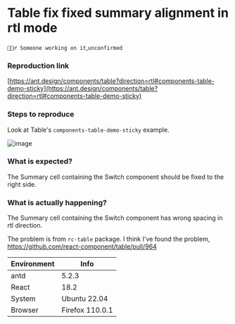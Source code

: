 # Table fix fixed summary alignment in rtl mode

`👷🏻‍♂️ Someone working on it`,`unconfirmed`

### Reproduction link

[https://ant.design/components/table?direction=rtl#components-table-demo-sticky](https://ant.design/components/table?direction=rtl#components-table-demo-sticky)

### Steps to reproduce

Look at Table's `components-table-demo-sticky` example.

![image](https://user-images.githubusercontent.com/33312687/222957811-4858787a-5f8c-40dd-be0c-cda4573ae7df.png)

### What is expected?

The Summary cell containing the Switch component should be fixed to the right side.

### What is actually happening?

The Summary cell containing the Switch component has wrong spacing in rtl direction.

The problem is from `rc-table` package. I think I've found the problem, https://github.com/react-component/table/pull/964

| Environment | Info            |
| ----------- | --------------- |
| antd        | 5.2.3           |
| React       | 18.2            |
| System      | Ubuntu 22.04    |
| Browser     | Firefox 110.0.1 |

<!-- generated by ant-design-issue-helper. DO NOT REMOVE -->
